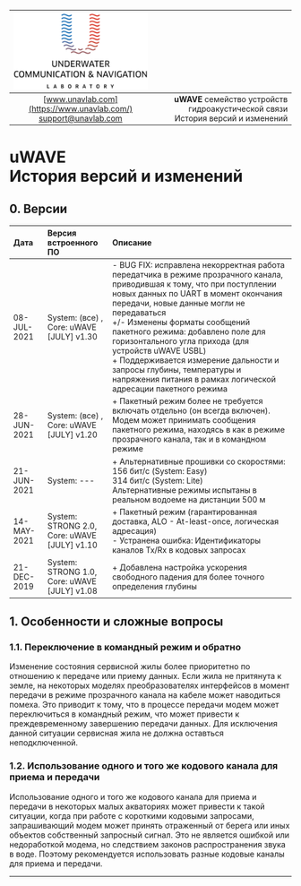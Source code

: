 | ![logo](/documentation/sm_logo.png) |  |
| :---: | ---: |
| [www.unavlab.com](https://www.unavlab.com/) <br/> [support@unavlab.com](mailto:support@unavlab.com) | **uWAVE** семейство устройств гидроакустической связи <br/> История версий и изменений |
  
  
  
# uWAVE <br/> История версий и изменений

<div style="page-break-after: always;"></div>

## 0. Версии

| Дата | Версия встроенного ПО | Описание |
| :--- | :--- | :--- |
| 08-JUL-2021 | System: (все) , <br/> Core: uWAVE [JULY] v1.30 | - BUG FIX: исправлена некорректная работа передатчика в режиме прозрачного канала, приводившая к тому, что при поступлении новых данных по UART в момент окончания передачи, новые данные могли не передаваться <br/> +/- Изменены форматы сообщений пакетного режима: добавлено поле для горизонтального угла прихода (для устройств uWAVE USBL) <br/> + Поддерживается измерение дальности и запросы глубины, температуры и напряжения питания в рамках логической адресации пакетного режима |
| 28-JUN-2021 | System: (все) , <br/> Core: uWAVE [JULY] v1.20 | + Пакетный режим более не требуется включать отдельно (он всегда включен). Модем может принимать сообщения пакетного режима, находясь в как в режиме прозрачного канала, так и в командном режиме |
| 21-JUN-2021 | System: --- | + Альтернативные прошивки со скоростями: <br/> 156 бит/с (System: Easy) <br/> 314 бит/с (System: Lite) <br/> Альтернативные режимы испытаны в реальном водоеме на дистанции 500 м |
| 14-MAY-2021 | System: STRONG 2.0, <br/> Core: uWAVE [JULY] v1.10 | + Пакетный режим (гарантированная доставка, ALO - At-least-once, логическая адресация) <br/> - Устранена ошибка: Идентификаторы каналов Tx/Rx в кодовых запросах |
| 21-DEC-2019 | System: STRONG 1.0, <br/> Core: uWAVE [JULY] v1.08 | + Добавлена настройка ускорения свободного падения для более точного определения глубины |    


## 1. Особенности и сложные вопросы

### 1.1. Переключение в командный режим и обратно
Изменение состояния сервисной жилы более приоритетно по отношению к передаче или приему данных. Если жила не притянута к земле, на некоторых моделях преобразователях интерфейсов в момент передачи в режиме прозрачного канала на кабеле может наводиться помеха. Это приводит к тому, что в процессе передачи модем может переключиться в командный режим, что может привести к преждевременному завершению передачи данных. Для исключения данной ситуации сервисная жила не должна оставться неподключенной.

### 1.2. Использование одного и того же кодового канала для приема и передачи
Использование одного и того же кодового канала для приема и передачи в некоторых малых акваториях может привести к такой ситуации, когда при работе с короткими кодовыми запросами, запрашивающий модем может принять отраженный от берега или иных объектов собственный запросный сигнал. Это не является ошибкой или недоработкой модема, но следствием законов распространения звука в воде. Поэтому рекомендуется использовать разные кодовые каналы для приема и передачи.


________  
                    
<div style="page-break-after: always;"></div>
